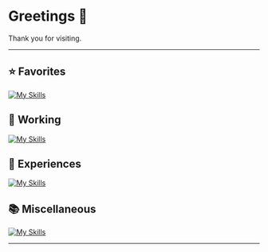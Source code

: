 # Greetings 👋

Thank you for visiting.

---

## ⭐ Favorites
[![My Skills](https://skillicons.dev/icons?i=py,cpp,pytorch,sklearn,unreal)](https://skillicons.dev)

## 💼 Working
[![My Skills](https://skillicons.dev/icons?i=css,eclipse,html,java,js,jquery&perline=10)](https://skillicons.dev)

## 🌱 Experiences
[![My Skills](https://skillicons.dev/icons?i=anaconda,androidstudio,c,cs,debian,docker,figma,kali,latex,linux,lua,matlab,maven,mint,mongodb,mysql,npm,opencv,php,powershell,ps,pycharm,r,regex,ruby,sublime,selenium,spring,tensorflow,threejs,ubuntu,unity,vim,vscode,&perline=10)](https://skillicons.dev)

## 📚 Miscellaneous
[![My Skills](https://skillicons.dev/icons?i=ae,blender,discord,github,obsidian,twitter&perline=10)](https://skillicons.dev)

---


